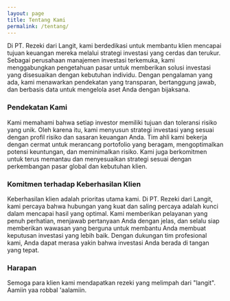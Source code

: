 ```yaml
---
layout: page
title: Tentang Kami
permalink: /tentang/
---
```


Di PT. Rezeki dari Langit, kami berdedikasi untuk membantu klien mencapai tujuan keuangan mereka melalui strategi investasi yang cerdas dan terukur. Sebagai perusahaan manajemen investasi terkemuka, kami menggabungkan pengetahuan pasar untuk memberikan solusi investasi yang disesuaikan dengan kebutuhan individu. Dengan pengalaman yang ada, kami menawarkan pendekatan yang transparan, bertanggung jawab, dan berbasis data untuk mengelola aset Anda dengan bijaksana.

### Pendekatan Kami

Kami memahami bahwa setiap investor memiliki tujuan dan toleransi risiko yang unik. Oleh karena itu, kami menyusun strategi investasi yang sesuai dengan profil risiko dan sasaran keuangan Anda. Tim ahli kami bekerja dengan cermat untuk merancang portofolio yang beragam, mengoptimalkan potensi keuntungan, dan meminimalkan risiko. Kami juga berkomitmen untuk terus memantau dan menyesuaikan strategi sesuai dengan perkembangan pasar global dan kebutuhan klien.

### Komitmen terhadap Keberhasilan Klien

Keberhasilan klien adalah prioritas utama kami. Di PT. Rezeki dari Langit, kami percaya bahwa hubungan yang kuat dan saling percaya adalah kunci dalam mencapai hasil yang optimal. Kami memberikan pelayanan yang penuh perhatian, menjawab pertanyaan Anda dengan jelas, dan selalu siap memberikan wawasan yang berguna untuk membantu Anda membuat keputusan investasi yang lebih baik. Dengan dukungan tim profesional kami, Anda dapat merasa yakin bahwa investasi Anda berada di tangan yang tepat.

### Harapan

Semoga para klien kami mendapatkan rezeki yang melimpah dari "langit". Aamiin yaa robbal 'aalamiin.
